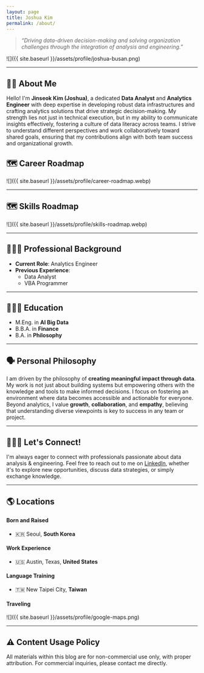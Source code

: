 ```yaml
---
layout: page
title: Joshua Kim
permalink: /about/
---
```


> *“Driving data-driven decision-making and solving organization challenges through the integration of analysis and engineering.”*

![]({{ site.baseurl }}/assets/profile/joshua-busan.png)

---

## 👦🏼 About Me

Hello! I'm **Jinseok Kim (Joshua)**, a dedicated **Data Analyst** and **Analytics Engineer** with deep expertise in developing robust data infrastructures and crafting analytics solutions that drive strategic decision-making. My strength lies not just in technical execution, but in my ability to communicate insights effectively, fostering a culture of data literacy across teams. I strive to understand different perspectives and work collaboratively toward shared goals, ensuring that my contributions align with both team success and organizational growth.

## 🗺️ Career Roadmap

![]({{ site.baseurl }}/assets/profile/career-roadmap.webp)

---

## 🗺️ Skills Roadmap

![]({{ site.baseurl }}/assets/profile/skills-roadmap.webp)

---

## 👨🏼‍💻 Professional Background

- **Current Role**: Analytics Engineer
- **Previous Experience**:
  - Data Analyst
  - VBA Programmer

---

## 👨🏼‍🎓 Education

- M.Eng. in **AI Big Data**
- B.B.A. in **Finance**
- B.A. in **Philosophy**

---

## 🗣️ Personal Philosophy

I am driven by the philosophy of **creating meaningful impact through data**. My work is not just about building systems but empowering others with the knowledge and tools to make informed decisions. I focus on fostering an environment where data becomes accessible and actionable for everyone. Beyond analytics, I value **growth**, **collaboration**, and **empathy**, believing that understanding diverse viewpoints is key to success in any team or project.

---

## 🧑‍🤝‍🧑 Let's Connect!

I'm always eager to connect with professionals passionate about data analysis & engineering. Feel free to reach out to me on [LinkedIn](https://www.linkedin.com/in/joshuajsk/), whether it's to explore new opportunities, discuss data strategies, or simply exchange knowledge.

---

## 🌎 Locations

#### Born and Raised
* 🇰🇷 Seoul, **South Korea**

#### Work Experience
* 🇺🇸 Austin, Texas, **United States**

#### Language Training
* 🇹🇼 New Taipei City, **Taiwan**

#### Traveling
![]({{ site.baseurl }}/assets/profile/google-maps.png)

---

## ⚠️ Content Usage Policy

All materials within this blog are for non-commercial use only, with proper attribution. For commercial inquiries, please contact me directly.